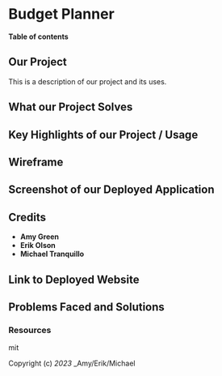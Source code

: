 # Budget Planner

**Table of contents**

## Our Project
This is a description of our project and its uses. 

## What our Project Solves

## Key Highlights of our Project / Usage

## Wireframe

## Screenshot of our Deployed Application

## Credits
* **Amy Green**
* **Erik Olson**
* **Michael Tranquillo**

## Link to Deployed Website

## Problems Faced and Solutions

### Resources

mit

Copyright (c) _2023_ _Amy/Erik/Michael
